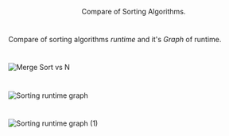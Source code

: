 <p align="center"> 
Compare of Sorting Algorithms.
</p>

#
Compare of sorting algorithms <i>runtime</i> and it's <i>Graph</i> of runtime.
#
![Merge Sort vs  N](https://user-images.githubusercontent.com/79594157/134794996-93cffc85-bea7-43f7-a1c6-f3fe7c71337e.png)

#
![Sorting runtime graph](https://user-images.githubusercontent.com/79594157/134795004-213f81ae-0ba6-493f-b5f2-50d2f1492d30.png)

#
![Sorting runtime graph (1)](https://user-images.githubusercontent.com/79594157/134795019-0681b8d4-283b-4e75-8237-924cff3df652.png)
#
